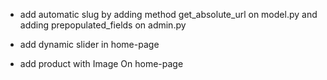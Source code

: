 * add automatic slug
    by adding method get_absolute_url on model.py
    and adding prepopulated_fields on admin.py

* add dynamic slider in home-page

* add product with Image On home-page


